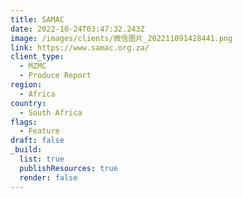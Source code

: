 ```yaml
---
title: SAMAC
date: 2022-10-24T03:47:32.243Z
image: /images/clients/微信图片_202211091428441.png
link: https://www.samac.org.za/
client_type:
  - MZMC
  - Produce Report
region:
  - Africa
country:
  - South Africa
flags:
  - Feature
draft: false
_build:
  list: true
  publishResources: true
  render: false
---
```

